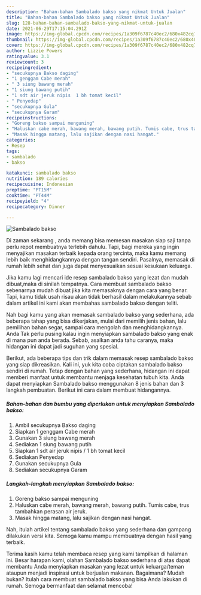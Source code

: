 ```yaml
---
description: "Bahan-bahan Sambalado bakso yang nikmat Untuk Jualan"
title: "Bahan-bahan Sambalado bakso yang nikmat Untuk Jualan"
slug: 128-bahan-bahan-sambalado-bakso-yang-nikmat-untuk-jualan
date: 2021-06-29T17:15:04.291Z
image: https://img-global.cpcdn.com/recipes/1a309f6787c40ec2/680x482cq70/sambalado-bakso-foto-resep-utama.jpg
thumbnail: https://img-global.cpcdn.com/recipes/1a309f6787c40ec2/680x482cq70/sambalado-bakso-foto-resep-utama.jpg
cover: https://img-global.cpcdn.com/recipes/1a309f6787c40ec2/680x482cq70/sambalado-bakso-foto-resep-utama.jpg
author: Lizzie Powers
ratingvalue: 3.1
reviewcount: 3
recipeingredient:
- "secukupnya Bakso daging"
- "1 genggam Cabe merah"
- " 3 siung bawang merah"
- "1 siung bawang putih"
- "1 sdt air jeruk nipis  1 bh tomat kecil"
- " Penyedap"
- "secukupnya Gula"
- "secukupnya Garam"
recipeinstructions:
- "Goreng bakso sampai menguning"
- "Haluskan cabe merah, bawang merah, bawang putih. Tumis cabe, trus tambahkan perasan air jeruk."
- "Masak hingga matang, lalu sajikan dengan nasi hangat."
categories:
- Resep
tags:
- sambalado
- bakso

katakunci: sambalado bakso 
nutrition: 189 calories
recipecuisine: Indonesian
preptime: "PT15M"
cooktime: "PT44M"
recipeyield: "4"
recipecategory: Dinner

---
```



![Sambalado bakso](https://img-global.cpcdn.com/recipes/1a309f6787c40ec2/680x482cq70/sambalado-bakso-foto-resep-utama.jpg)

Di zaman  sekarang , anda memang bisa memesan masakan siap saji tanpa perlu repot membuatnya terlebih dahulu. Tapi, bagi mereka yang ingin menyajikan masakan terbaik kepada orang tercinta, maka kamu memang lebih baik menghidangkannya dengan tangan sendiri. Pasalnya, memasak di rumah lebih sehat dan juga dapat menyesuaikan sesuai kesukaan keluarga.

Jika kamu lagi mencari ide resep sambalado bakso yang lezat dan mudah dibuat,maka di sinilah tempatnya. Cara membuat sambalado bakso  sebenarnya mudah dibuat jika kita memasaknya dengan cara yang benar. Tapi, kamu tidak usah risau akan tidak berhasil dalam melakukannya 
sebab dalam artikel ini kami akan membahas sambalado bakso dengan teliti.  



Nah bagi kamu yang akan memasak sambalado bakso yang sederhana, ada beberapa tahap yang bisa dikerjakan, mulai dari memilih jenis bahan, lalu pemilihan bahan segar, sampai cara mengolah dan menghidangkannya. Anda Tak perlu pusing kalau ingin menyiapkan sambalado bakso yang enak di mana pun anda berada. Sebab, asalkan anda  tahu caranya, maka hidangan ini dapat jadi suguhan yang spesial.

Berikut, ada beberapa tips dan trik dalam memasak resep sambalado bakso yang siap dikreasikan. Kali ini, yuk kita coba ciptakan sambalado bakso sendiri di rumah. Tetap dengan bahan yang sederhana, hidangan ini dapat memberi manfaat untuk membantu menjaga kesehatan tubuh kita. Anda dapat menyiapkan Sambalado bakso menggunakan 8 jenis bahan dan 3 langkah pembuatan. Berikut ini cara dalam membuat hidangannya.

<!--inarticleads1-->

##### Bahan-bahan dan bumbu yang diperlukan untuk menyiapkan Sambalado bakso:

1. Ambil secukupnya Bakso daging
1. Siapkan 1 genggam Cabe merah
1. Gunakan  3 siung bawang merah
1. Sediakan 1 siung bawang putih
1. Siapkan 1 sdt air jeruk nipis / 1 bh tomat kecil
1. Sediakan  Penyedap
1. Gunakan secukupnya Gula
1. Sediakan secukupnya Garam




<!--inarticleads2-->

##### Langkah-langkah menyiapkan Sambalado bakso:

1. Goreng bakso sampai menguning
1. Haluskan cabe merah, bawang merah, bawang putih. Tumis cabe, trus tambahkan perasan air jeruk.
1. Masak hingga matang, lalu sajikan dengan nasi hangat.




Nah, itulah artikel tentang  sambalado bakso  yang sederhana dan gampang dilakukan versi kita. Semoga kamu mampu membuatnya dengan hasil yang terbaik. 

Terima kasih kamu telah membaca resep yang kami tampilkan di halaman ini. Besar harapan kami, olahan  Sambalado bakso sederhana di atas dapat membantu Anda menyiapkan masakan yang lezat untuk keluarga/teman ataupun menjadi inspirasi untuk berjualan makanan. Bagaimana? Mudah bukan? Itulah cara membuat sambalado bakso yang bisa Anda lakukan di rumah. Semoga bermanfaat dan selamat mencoba!

